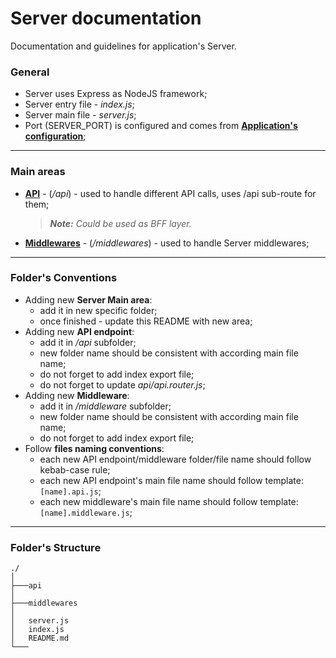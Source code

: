 # Server documentation
Documentation and guidelines for application's Server.

### General
- Server uses Express as NodeJS framework;
- Server entry file - *index.js*;
- Server main file - *server.js*;
- Port (SERVER_PORT) is configured and comes from **[Application's configuration](/config/application/application.config.js)**;

---
### Main areas
- **[API](/src/server/api/index.js)** - (*/api*) - used to handle different API calls, uses /api sub-route for them;
    > ***Note:** Could be used as BFF layer.*
- **[Middlewares](/src/server/middlewares/index.js)** - (*/middlewares*) - used to handle Server middlewares;

---
### Folder's Conventions
- Adding new **Server Main area**:
    - add it in new specific folder;
    - once finished - update this README with new area;
- Adding new **API endpoint**:
    - add it in */api* subfolder;
    - new folder name should be consistent with according main file name;
    - do not forget to add index export file;
    - do not forget to update *api/api.router.js*;
- Adding new **Middleware**:
    - add it in */middleware* subfolder;
    - new folder name should be consistent with according main file name;
    - do not forget to add index export file;
- Follow **files naming conventions**:
    - each new API endpoint/middleware folder/file name should follow kebab-case rule;
    - each new API endpoint's main file name should follow template: `[name].api.js`;
    - each new middleware's main file name should follow template: `[name].middleware.js`;

---
### Folder's Structure
```
./
│
├───api
│
├───middlewares
│
│   server.js
│   index.js
│   README.md
└───

```
